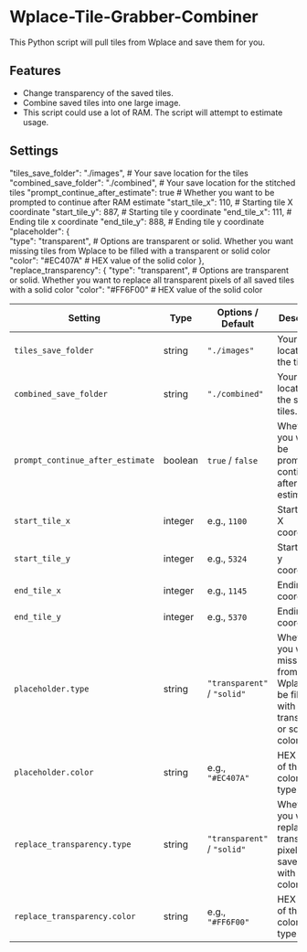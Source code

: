 # Wplace-Tile-Grabber-Combiner

This Python script will pull tiles from Wplace and save them for you.

## Features
- Change transparency of the saved tiles.
- Combine saved tiles into one large image.
- This script could use a lot of RAM. The script will attempt to estimate usage.

## Settings

"tiles_save_folder": "./images",           # Your save location for the tiles
  "combined_save_folder": "./combined",    # Your save location for the stitched tiles
  "prompt_continue_after_estimate": true   # Whether you want to be prompted to continue after RAM estimate
  "start_tile_x": 110,                     # Starting tile X coordinate
  "start_tile_y": 887,                     # Starting tile y coordinate
  "end_tile_x": 111,                       # Ending tile x coordinate
  "end_tile_y": 888,                       # Ending tile y coordinate
  "placeholder": {                   
    "type": "transparent",                 # Options are transparent or solid. Whether you want missing tiles from Wplace to be filled with a transparent or solid color
    "color": "#EC407A"                     # HEX value of the solid color
  },
  "replace_transparency": {
    "type": "transparent",                 # Options are transparent or solid. Whether you want to replace all transparent pixels of all saved tiles with a solid color
    "color": "#FF6F00"                     # HEX value of the solid color

| Setting                          | Type    | Options / Default           | Description                                                                                |
| -------------------------------- | ------- | --------------------------- | ------------------------------------------------------------------------------------------ |
| `tiles_save_folder`              | string  | `"./images"`                | Your save location for the tiles.                                                          |
| `combined_save_folder`           | string  | `"./combined"`              | Your save location for the stitched tiles.                                                 |
| `prompt_continue_after_estimate` | boolean | `true` / `false`            | Whether you want to be prompted to continue after RAM estimate.                            |
| `start_tile_x`                   | integer | e.g., `1100`                 | Starting tile X coordinate.                                                               |
| `start_tile_y`                   | integer | e.g., `5324`                 | Starting tile y coordinate.                                                               |
| `end_tile_x`                     | integer | e.g., `1145`                 | Ending tile x coordinate.                                                                 |
| `end_tile_y`                     | integer | e.g., `5370`                 | Ending tile y coordinate.                                                                 |
| `placeholder.type`               | string  | `"transparent"` / `"solid"` | Whether you want missing tiles from Wplace to be filled with a transparent or solid color. |
| `placeholder.color`              | string  | e.g., `"#EC407A"`           | HEX value of the solid color (if type=`solid`).                                            |
| `replace_transparency.type`      | string  | `"transparent"` / `"solid"` | Whether you want to replace all transparent pixels of all saved tiles with a solid color.  |
| `replace_transparency.color`     | string  | e.g., `"#FF6F00"`           | HEX value of the solid color (if type=`solid`).                                            |
